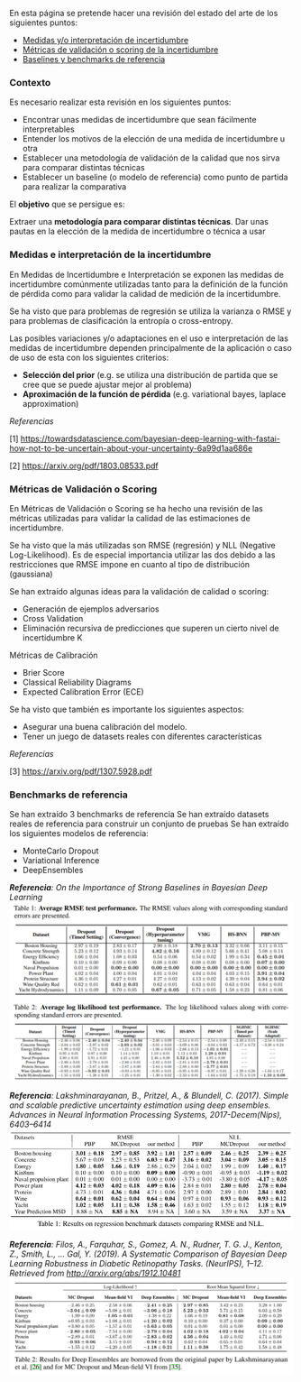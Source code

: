 
En esta página se pretende hacer una revisión del estado del arte de los siguientes puntos:

* [Medidas y/o interpretación de incertidumbre](#medidas)
* [Métricas de validación o scoring de la incertidumbre](#metricas)
* [Baselines y benchmarks de referencia](#benchmarks)


### Contexto 

Es necesario realizar esta revisión en los siguientes puntos:

* Encontrar unas medidas de incertidumbre que sean fácilmente interpretables
* Entender los motivos de la elección de una medida de incertidumbre u otra
* Establecer una metodología de validación de la calidad que nos sirva para comparar distintas técnicas
* Establecer un baseline (o modelo de referencia) como punto de partida para realizar la comparativa

El **objetivo** que se persigue es:

Extraer una **metodología para comparar distintas técnicas**. Dar unas pautas en la elección de la medida de incertidumbre o técnica a usar

<a name="medidas"></a>
### Medidas e interpretación de la incertidumbre

En Medidas de Incertidumbre e Interpretación se exponen las medidas de incertidumbre comúnmente utilizadas tanto para la definición de la función de pérdida como para validar la calidad de medición de la incertidumbre. 

Se ha visto que para problemas de regresión se utiliza la varianza o RMSE y para problemas de clasificación la entropía o cross-entropy. 

Las posibles variaciones y/o adaptaciones en el uso e interpretación de las medidas de incertidumbre dependen principalmente de la aplicación o caso de uso de esta con los siguientes criterios:

* **Selección del prior** (e.g. se utiliza una distribución de partida que se cree que se puede ajustar mejor al problema)
* **Aproximación de la función de pérdida** (e.g. variational bayes, laplace approximation)

*Referencias*

[1] https://towardsdatascience.com/bayesian-deep-learning-with-fastai-how-not-to-be-uncertain-about-your-uncertainty-6a99d1aa686e

[2] https://arxiv.org/pdf/1803.08533.pdf


    
<a name="metricas"></a>
### Métricas de Validación o Scoring 

En Métricas de Validación o Scoring se ha hecho una revisión de las métricas utilizadas para validar la calidad de las estimaciones de incertidumbre.

Se ha visto que la más utilizadas son RMSE (regresión) y NLL (Negative Log-Likelihood). Es de especial importancia utilizar las dos debido a las restricciones que RMSE impone en cuanto al tipo de distribución (gaussiana)

Se han extraído algunas ideas para la validación de calidad o scoring:

* Generación de ejemplos adversarios 
* Cross Validation 
* Eliminación recursiva de predicciones que superen un cierto nivel de incertidumbre K

Métricas de Calibración

* Brier Score
* Classical Reliability Diagrams
* Expected Calibration Error (ECE) 

Se ha visto que también es importante los siguientes aspectos:

* Asegurar una buena calibración del modelo.
* Tener un juego de datasets reales con diferentes características

*Referencias*

[3] https://arxiv.org/pdf/1307.5928.pdf

<a name="benchmarks"></a>
### Benchmarks de referencia

Se han extraído 3 benchmarks de referencia 
Se han extraído datasets reales de referencia para construir un conjunto de pruebas
Se han extraído los siguientes modelos de referencia:
* MonteCarlo Dropout
* Variational Inference
* DeepEnsembles


***Referencia**: On the Importance of Strong Baselines in Bayesian Deep Learning*
![](img/image9.png)

***Referencia**: Lakshminarayanan, B., Pritzel, A., & Blundell, C. (2017). Simple and scalable predictive uncertainty estimation using deep ensembles. Advances in Neural Information Processing Systems, 2017-Decem(Nips), 6403–6414*
![](img/image10.png)

***Referencia**: Filos, A., Farquhar, S., Gomez, A. N., Rudner, T. G. J., Kenton, Z., Smith, L., … Gal, Y. (2019). A Systematic Comparison of Bayesian Deep Learning Robustness in Diabetic Retinopathy Tasks. (NeurIPS), 1–12. Retrieved from http://arxiv.org/abs/1912.10481*
![](img/image1.png)